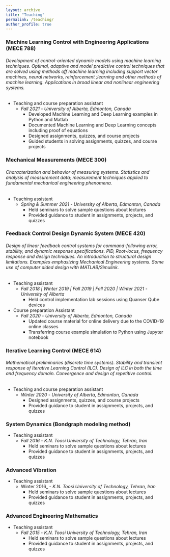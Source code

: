 ```yaml
---
layout: archive
title: "Teaching"
permalink: /teaching/
author_profile: true
---
```


### Machine Learning Control with Engineering Applications (MECE 788)
 ###### Development of control-oriented dynamic models using machine learning techniques. Optimal, adaptive and model predictive control techniques that are solved using methods off machine learning including support vector machines, neural networks, reinforcement ;learning and other methods of machine learning. Applications in broad linear and nonlinear engineering systems.
* Teaching and course preparation assistant
    * _Fall 2021_ - _University of Alberta, Edmonton, Canada_
        * Developed Machine Learning and Deep Learning examples in Python and Matlab
        * Documented Machine Learning and Deep Learning concepts including proof of equations
        * Designed assignments, quizzes, and course projects 
        * Guided students in solving assignments, quizzes, and course projects

### Mechanical Measurements (MECE 300)
######  Characterization and behavior of measuring systems. Statistics and analysis of measurement data; measurement techniques applied to fundamental mechanical engineering phenomena.
* Teaching assistant
    * _Spring & Summer 2021_ - _University of Alberta, Edmonton, Canada_
        * Held seminars to solve sample questions about lectures
        * Provided guidance to student in assignments, projects, and quizzes

### Feedback Control Design Dynamic System (MECE 420)
###### Design of linear feedback control systems for command-following error, stability, and dynamic response specifications. PID, Root-locus, frequency response and design techniques. An introduction to structural design limitations. Examples emphasizing Mechanical Engineering systems. Some use of computer aided design with MATLAB/Simulink. 
* Teaching assistant
    * _Fall 2018 &#124; Winter 2019 &#124; Fall 2019 &#124; Fall 2020 &#124; Winter 2021_ - _University of Alberta_
        * Held control implementation lab sessions using Quanser Qube devices
* Course preparation Assistant
    * _Fall 2020_ - _University of Alberta, Edmonton, Canada_
        * Updated course material for online delivery due to the COVID-19 online classes
        * Transferring course example simulation to Python using Jupyter notebook

### Iterative Learning Control (MECE 614)
###### Mathematical preliminaries (discrete time systems). Stability and transient response of Iterative Learning Control (ILC). Design of ILC in both the time and frequency domain. Convergence and design of repetitive control.
* Teaching and course preparation assistant 
    * _Winter 2020_ - _University of Alberta, Edmonton, Canada_
        * Designed assignments, quizzes, and course projects 
        * Provided guidance to student in assignments, projects, and quizzes

### System Dynamics (Bondgraph modeling method)
* Teaching assistant 
    * _Fall 2016_ - _K.N. Toosi University of Technology, Tehran, Iran_
        * Held seminars to solve sample questions about lectures
        * Provided guidance to student in assignments, projects, and quizzes

### Advanced Vibration
* Teaching assistant 
    * Winter 2016_ - _K.N. Toosi University of Technology, Tehran, Iran_
        * Held seminars to solve sample questions about lectures
        * Provided guidance to student in assignments, projects, and quizzes

### Advanced Engineering Mathematics
* Teaching assistant 
    * _Fall 2015_ - _K.N. Toosi University of Technology, Tehran, Iran_
        * Held seminars to solve sample questions about lectures
        * Provided guidance to student in assignments, projects, and quizzes